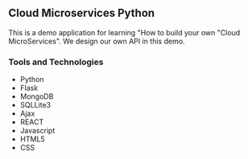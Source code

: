 ## Cloud Microservices Python

This is a demo application for learning "How to build your own "Cloud MicroServices".
We design our own API in this demo.

### Tools and Technologies
* Python
* Flask
* MongoDB
* SQLLite3
* Ajax
* REACT
* Javascript
* HTML5
* CSS






